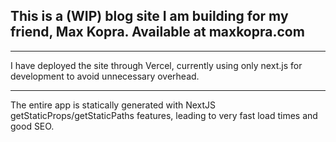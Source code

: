 ## This is a (WIP) blog site I am building for my friend, Max Kopra. Available at maxkopra.com
___
I have deployed the site through Vercel, currently using only next.js for development to avoid unnecessary overhead. 
___

The entire app is statically generated with NextJS getStaticProps/getStaticPaths features, leading to very fast load times and good SEO.
